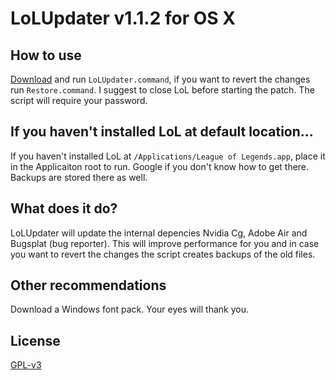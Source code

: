 # LoLUpdater v1.1.2 for OS X
## How to use
[Download](https://github.com/davidkna/LoLUpdater/archive/master.zip) and run `LoLUpdater.command`, if you want to revert the changes run `Restore.command`. I suggest to close LoL before starting the patch. The script will require your password.
## If you haven't installed LoL at default location...
If you haven't installed LoL at `/Applications/League of Legends.app`, place it in the Applicaiton root to run. Google if you don't know how to get there. Backups are stored there as well.
## What does it do?
LoLUpdater will update the internal depencies Nvidia Cg, Adobe Air and Bugsplat (bug reporter). This will improve performance for you and in case you want to revert the changes the script creates backups of the old files.
## Other recommendations
Download a Windows font pack. Your eyes will thank you.
## License
[GPL-v3](http://www.gnu.org/licenses/gpl-3.0.html)
